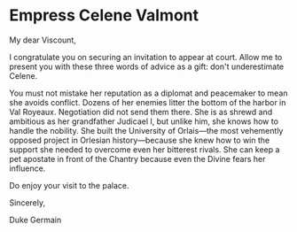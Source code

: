 <h1 class="title-sm">Empress Celene Valmont</h1>
<p>My dear Viscount,</p>

<p>I congratulate you on securing an invitation to appear at court. Allow me to present you with these three words of advice as a gift: don't underestimate Celene.</p>

<p>You must not mistake her reputation as a diplomat and peacemaker to mean she avoids conflict. Dozens of her enemies litter the bottom of the harbor in Val Royeaux. Negotiation did not send them there. She is as shrewd and ambitious as her grandfather Judicael I, but unlike him, she knows how to handle the nobility. She built the University of Orlais—the most vehemently opposed project in Orlesian history—because she knew how to win the support she needed to overcome even her bitterest rivals. She can keep a pet apostate in front of the Chantry because even the Divine fears her influence.</p>

<p>Do enjoy your visit to the palace.</p>

<p>Sincerely,</p>

<p>Duke Germain</p>

